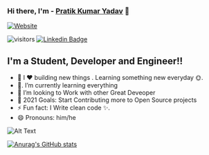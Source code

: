 ### Hi there, I'm  - [Pratik Kumar Yadav](https://pratikyadav33.github.io/Resume/) 👋

[![Website](https://img.shields.io/website?label=Portfolio&style=for-the-badge&url=https%3A%2F%2Fpratikyadav33.github.io/Resume)](https://pratikyadav33.github.io/Resume/)

![visitors](https://visitor-badge.laobi.icu/badge?page_id=pratikyadav33)                          [![Linkedin Badge](https://img.shields.io/badge/Pratik-blue?style=social&logo=Linkedin&logoColor=blue&link=https://www.linkedin.com/in/pratikyadav33)](https://www.linkedin.com/in/pratikyadav33)

## I'm a Student, Developer and Engineer!!

- 🔭 I ❤️ building new things . Learning something new everyday 🌞.
- 🧐. I’m currently learning everything 
- 👯 I’m looking to Work with other Great Deveoper 
- 🥅 2021 Goals: Start Contributing more to Open Source projects
- ⚡ Fun fact: I  Write clean code ✨.
- 😄 Pronouns: him/he


![Alt Text](https://media.giphy.com/media/pALw8LdftuqAw/giphy.gif)


[![Anurag's GitHub stats](https://github-readme-stats.vercel.app/api?username=pratikyadav33)](https://github.com/anuraghazra/github-readme-stats)
